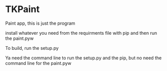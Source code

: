 # TKPaint

Paint app, this is just the program

install whatever you need from the requirments file with pip and then run the paint.pyw

To build, run the setup.py

Ya need the command line to run the setup.py and the pip, but no need the command line for the paint.pyw